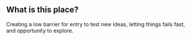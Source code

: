 ## What is this place? 

Creating a low barrier for entry to test new ideas, letting things fails fast, and opportunity to explore.